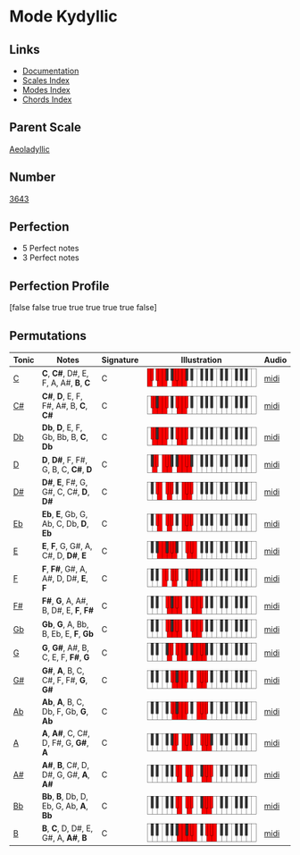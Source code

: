 # Mode Kydyllic

## Links

- [Documentation](index.md)
- [Scales Index](Scales.md)
- [Modes Index](Modes.md)
- [Chords Index](Chords.md)

## Parent Scale

[Aeoladyllic](ScaleAeoladyllic.md)

## Number

[3643](https://ianring.com/musictheory/scales/3643)

## Perfection

- 5 Perfect notes
- 3 Perfect notes

## Perfection Profile

[false false true true true true true false]

## Permutations

| Tonic | Notes | Signature | Illustration | Audio |
|-------|-------|-----------|--------------|-------|
| [C](ModeCNaturalKydyllic.md) | **C**, **C#**, D#, E, F, A, A#, **B**, **C** | C | ![CNaturalKydyllic](ModeCNaturalKydyllic.png) | [midi](https://github.com/edipermadi/music/blob/main/docs/ModeCNaturalKydyllic.mid?raw=true) |
| [C#](ModeCSharpKydyllic.md) | **C#**, **D**, E, F, F#, A#, B, **C**, **C#** | C | ![CSharpKydyllic](ModeCSharpKydyllic.png) | [midi](https://github.com/edipermadi/music/blob/main/docs/ModeCSharpKydyllic.mid?raw=true) |
| [Db](ModeDFlatKydyllic.md) | **Db**, **D**, E, F, Gb, Bb, B, **C**, **Db** | C | ![DFlatKydyllic](ModeDFlatKydyllic.png) | [midi](https://github.com/edipermadi/music/blob/main/docs/ModeDFlatKydyllic.mid?raw=true) |
| [D](ModeDNaturalKydyllic.md) | **D**, **D#**, F, F#, G, B, C, **C#**, **D** | C | ![DNaturalKydyllic](ModeDNaturalKydyllic.png) | [midi](https://github.com/edipermadi/music/blob/main/docs/ModeDNaturalKydyllic.mid?raw=true) |
| [D#](ModeDSharpKydyllic.md) | **D#**, **E**, F#, G, G#, C, C#, **D**, **D#** | C | ![DSharpKydyllic](ModeDSharpKydyllic.png) | [midi](https://github.com/edipermadi/music/blob/main/docs/ModeDSharpKydyllic.mid?raw=true) |
| [Eb](ModeEFlatKydyllic.md) | **Eb**, **E**, Gb, G, Ab, C, Db, **D**, **Eb** | C | ![EFlatKydyllic](ModeEFlatKydyllic.png) | [midi](https://github.com/edipermadi/music/blob/main/docs/ModeEFlatKydyllic.mid?raw=true) |
| [E](ModeENaturalKydyllic.md) | **E**, **F**, G, G#, A, C#, D, **D#**, **E** | C | ![ENaturalKydyllic](ModeENaturalKydyllic.png) | [midi](https://github.com/edipermadi/music/blob/main/docs/ModeENaturalKydyllic.mid?raw=true) |
| [F](ModeFNaturalKydyllic.md) | **F**, **F#**, G#, A, A#, D, D#, **E**, **F** | C | ![FNaturalKydyllic](ModeFNaturalKydyllic.png) | [midi](https://github.com/edipermadi/music/blob/main/docs/ModeFNaturalKydyllic.mid?raw=true) |
| [F#](ModeFSharpKydyllic.md) | **F#**, **G**, A, A#, B, D#, E, **F**, **F#** | C | ![FSharpKydyllic](ModeFSharpKydyllic.png) | [midi](https://github.com/edipermadi/music/blob/main/docs/ModeFSharpKydyllic.mid?raw=true) |
| [Gb](ModeGFlatKydyllic.md) | **Gb**, **G**, A, Bb, B, Eb, E, **F**, **Gb** | C | ![GFlatKydyllic](ModeGFlatKydyllic.png) | [midi](https://github.com/edipermadi/music/blob/main/docs/ModeGFlatKydyllic.mid?raw=true) |
| [G](ModeGNaturalKydyllic.md) | **G**, **G#**, A#, B, C, E, F, **F#**, **G** | C | ![GNaturalKydyllic](ModeGNaturalKydyllic.png) | [midi](https://github.com/edipermadi/music/blob/main/docs/ModeGNaturalKydyllic.mid?raw=true) |
| [G#](ModeGSharpKydyllic.md) | **G#**, **A**, B, C, C#, F, F#, **G**, **G#** | C | ![GSharpKydyllic](ModeGSharpKydyllic.png) | [midi](https://github.com/edipermadi/music/blob/main/docs/ModeGSharpKydyllic.mid?raw=true) |
| [Ab](ModeAFlatKydyllic.md) | **Ab**, **A**, B, C, Db, F, Gb, **G**, **Ab** | C | ![AFlatKydyllic](ModeAFlatKydyllic.png) | [midi](https://github.com/edipermadi/music/blob/main/docs/ModeAFlatKydyllic.mid?raw=true) |
| [A](ModeANaturalKydyllic.md) | **A**, **A#**, C, C#, D, F#, G, **G#**, **A** | C | ![ANaturalKydyllic](ModeANaturalKydyllic.png) | [midi](https://github.com/edipermadi/music/blob/main/docs/ModeANaturalKydyllic.mid?raw=true) |
| [A#](ModeASharpKydyllic.md) | **A#**, **B**, C#, D, D#, G, G#, **A**, **A#** | C | ![ASharpKydyllic](ModeASharpKydyllic.png) | [midi](https://github.com/edipermadi/music/blob/main/docs/ModeASharpKydyllic.mid?raw=true) |
| [Bb](ModeBFlatKydyllic.md) | **Bb**, **B**, Db, D, Eb, G, Ab, **A**, **Bb** | C | ![BFlatKydyllic](ModeBFlatKydyllic.png) | [midi](https://github.com/edipermadi/music/blob/main/docs/ModeBFlatKydyllic.mid?raw=true) |
| [B](ModeBNaturalKydyllic.md) | **B**, **C**, D, D#, E, G#, A, **A#**, **B** | C | ![BNaturalKydyllic](ModeBNaturalKydyllic.png) | [midi](https://github.com/edipermadi/music/blob/main/docs/ModeBNaturalKydyllic.mid?raw=true) |
